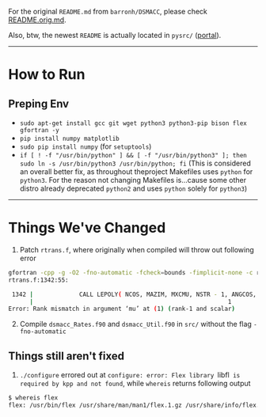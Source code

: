 For the original `README.md` from `barronh/DSMACC`, please check [README.orig.md](README.orig.md).

Also, btw, the newest `README` is actually located in `pysrc/` ([portal](pysrc/README.md)).

---

# How to Run

## Preping Env

- `sudo apt-get install gcc git wget python3 python3-pip bison flex gfortran -y`
- `pip install numpy matplotlib`
- `sudo pip install numpy` (for `setuptools`)
- `if [ ! -f "/usr/bin/python" ] && [ -f "/usr/bin/python3" ]; then sudo ln -s /usr/bin/python3 /usr/bin/python; fi` (This is considered an overall better fix, as throughout theproject Makefiles uses `python` for `python3`. For the reason not changing Makefiles is...cause some other distro already deprecated `python2` and uses `python` solely for `python3`)

---

# Things We've Changed

1. Patch `rtrans.f`, where originally when compiled will throw out following error
```bash
gfortran -cpp -g -O2 -fno-automatic -fcheck=bounds -fimplicit-none -c rtrans.f
rtrans.f:1342:55:

 1342 |             CALL LEPOLY( NCOS, MAZIM, MXCMU, NSTR - 1, ANGCOS, YLM0 )
      |                                                       1
Error: Rank mismatch in argument ‘mu’ at (1) (rank-1 and scalar)
```
2. Compile `dsmacc_Rates.f90` and `dsmacc_Util.f90` in `src/` without the flag `-fno-automatic`

## Things still aren't fixed

1. `./configure` errored out at `configure: error: Flex library `libfl` is required by kpp and not found`, while `whereis` returns following output
```bash
$ whereis flex
flex: /usr/bin/flex /usr/share/man/man1/flex.1.gz /usr/share/info/flex.info-1.gz /usr/share/info/flex.info.gz /usr/share/info/flex.info-2.gz
```
